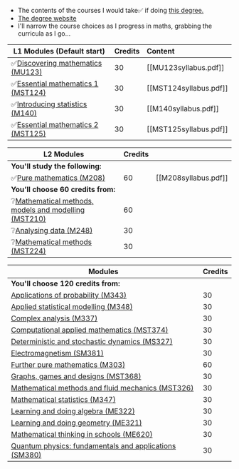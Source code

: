 - The contents of the courses I would take✅ if doing [this degree.](https://www.open.ac.uk/courses/maths/degrees/bsc-mathematics-q31)
- [The degree website](https://www.open.ac.uk/courses/maths/degrees/bsc-mathematics-q31)
- I'll narrow the course choices as I progress in maths, grabbing the curricula as I go...


| L1 Modules (Default start)                                                                                  | Credits | Content                |
| ----------------------------------------------------------------------------------------------------------- | ------- |:---------------------- |
| ✅[Discovering mathematics (MU123)](https://www.open.ac.uk/courses/qualifications/details/mu123?orig=q31)   | 30      | [[MU123syllabus.pdf]]  |
| ✅[Essential mathematics 1 (MST124)](https://www.open.ac.uk/courses/qualifications/details/mst124?orig=q31) | 30      | [[MST124syllabus.pdf]] |
| ✅[Introducing statistics (M140)](https://www.open.ac.uk/courses/qualifications/details/m140?orig=q31)      | 30      | [[M140syllabus.pdf]]   |
| ✅[Essential mathematics 2 (MST125)](https://www.open.ac.uk/courses/qualifications/details/mst125?orig=q31) | 30      | [[MST125syllabus.pdf]] |

| L2 Modules                                                                                                                     | Credits |                      |
| ------------------------------------------------------------------------------------------------------------------------------ | ------- |:-------------------- |
| **You'll study the following:**                                                                                                |         |                      |
| ✅[Pure mathematics (M208)](https://www.open.ac.uk/courses/qualifications/details/m208?orig=q31)                               | 60      | [[M208syllabus.pdf]] |
| **You’ll choose 60 credits from:**                                                                                             |         |                      |
| ❔[Mathematical methods, models and modelling (MST210)](https://www.open.ac.uk/courses/qualifications/details/mst210?orig=q31) | 60      |                      |
| ❔[Analysing data (M248)](https://www.open.ac.uk/courses/qualifications/details/m248?orig=q31)                                 | 30      |                      |
| ❔[Mathematical methods (MST224)](https://www.open.ac.uk/courses/qualifications/details/mst224?orig=q31)                       | 30      |                      |

|Modules|Credits|
|---|---|
|**You'll choose 120 credits from:**|   |
|[Applications of probability (M343)](https://www.open.ac.uk/courses/qualifications/details/m343?orig=q31)|30|
|[Applied statistical modelling (M348)](https://www.open.ac.uk/courses/qualifications/details/m348?orig=q31)|30|
|[Complex analysis (M337)](https://www.open.ac.uk/courses/qualifications/details/m337?orig=q31)|30|
|[Computational applied mathematics (MST374)](https://www.open.ac.uk/courses/qualifications/details/mst374?orig=q31)|30|
|[Deterministic and stochastic dynamics (MS327)](https://www.open.ac.uk/courses/qualifications/details/ms327?orig=q31)|30|
|[Electromagnetism (SM381)](https://www.open.ac.uk/courses/qualifications/details/sm381?orig=q31)|30|
|[Further pure mathematics (M303)](https://www.open.ac.uk/courses/qualifications/details/m303?orig=q31)|60|
|[Graphs, games and designs (MST368)](https://www.open.ac.uk/courses/qualifications/details/mst368?orig=q31)|30|
|[Mathematical methods and fluid mechanics (MST326)](https://www.open.ac.uk/courses/qualifications/details/mst326?orig=q31)|30|
|[Mathematical statistics (M347)](https://www.open.ac.uk/courses/qualifications/details/m347?orig=q31)|30|
|[Learning and doing algebra (ME322)](https://www.open.ac.uk/courses/qualifications/details/me322?orig=q31)|30|
|[Learning and doing geometry (ME321)](https://www.open.ac.uk/courses/qualifications/details/me321?orig=q31)|30|
|[Mathematical thinking in schools (ME620)](https://www.open.ac.uk/courses/qualifications/details/me620?orig=q31)|30|
|[Quantum physics: fundamentals and applications (SM380)](https://www.open.ac.uk/courses/qualifications/details/sm380?orig=q31)|30|

